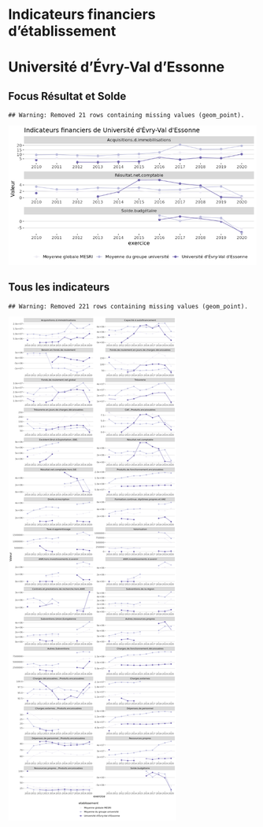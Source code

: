 Indicateurs financiers d’établissement
================

# Université d’Évry-Val d’Essonne

## Focus Résultat et Solde

    ## Warning: Removed 21 rows containing missing values (geom_point).

![](université_d_évry_val_d_essonne_files/figure-gfm/etab.focus-1.png)<!-- -->

## Tous les indicateurs

    ## Warning: Removed 221 rows containing missing values (geom_point).

![](université_d_évry_val_d_essonne_files/figure-gfm/etab-1.png)<!-- -->
